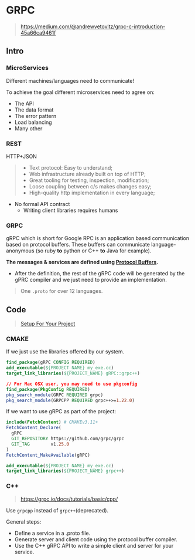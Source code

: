 # GRPC

> https://medium.com/@andrewvetovitz/grpc-c-introduction-45a66ca9461f

## Intro

### MicroServices

Different machines/languages need to communicate!

To achieve the goal different microservices need to agree on:

- The API
- The data format
- The error pattern
- Load balancing
- Many other

### REST

HTTP+JSON

> - Text protocol: Easy to understand;
> - Web infrastructure already built on top of HTTP;
> - Great tooling for testing, inspection, modification;
> - Loose coupling between c/s makes changes easy;
> - High-quality http implementation in every language;

- No formal API contract
  - Writing client libraries requires humans

### GRPC

gRPC which is short for Google RPC is an application based communication based on protocol buffers. These buffers can communicate language-anonymous (so ruby **to** python or C++ **to** Java for example).

**The messages & services are defined using <u>Protocol Buffers</u>.**

- After the definition, the rest of the gRPC code will be generated by the gPRC compiler and we just need to provide an implementation.

> One `.proto` for over 12 languages.

## Code

> [Setup For Your Project](https://chromium.googlesource.com/external/github.com/grpc/grpc/+/HEAD/src/cpp/README.md)

### CMAKE

If we just use the libraries offered by our system. 

```cmake
find_package(gRPC CONFIG REQUIRED)
add_executable(${PROJECT_NAME} my_exe.cc)
target_link_libraries(${PROJECT_NAME} gRPC::grpc++)

// For Mac OSX user, you may need to use pkgconfig
find_package(PkgConfig REQUIRED)
pkg_search_module(GRPC REQUIRED grpc)
pkg_search_module(GRPCPP REQUIRED grpc++>=1.22.0)
```

If we want to use gRPC as part of the project:

```cmake
include(FetchContent) # CMAKEv3.11+
FetchContent_Declare(
  gRPC
  GIT_REPOSITORY https://github.com/grpc/grpc
  GIT_TAG        v1.25.0
)
FetchContent_MakeAvailable(gRPC)

add_executable(${PROJECT_NAME} my_exe.cc)
target_link_libraries(${PROJECT_NAME} grpc++)
```

### C++

> https://grpc.io/docs/tutorials/basic/cpp/

Use `grpcpp` instead of `grpc++`(deprecated).

General steps:

- Define a service in a .proto file.
- Generate server and client code using the protocol buffer compiler.
- Use the C++ gRPC API to write a simple client and server for your service.

